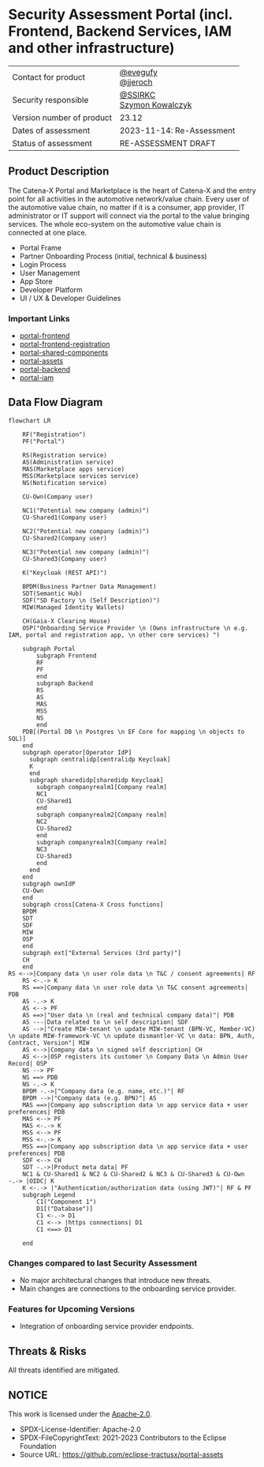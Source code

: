 # Security Assessment Portal (incl. Frontend, Backend Services, IAM and other infrastructure)

|                           |                                                                                                |
| ------------------------- | ---------------------------------------------------------------------------------------------- |
| Contact for product       | [@evegufy](https://github.com/evegufy) <br> [@jjeroch](https://github.com/jjeroch)             |
| Security responsible      | [@SSIRKC](https://github.com/SSIRKC) <br> [Szymon Kowalczyk](szymon.kowalczyk.external@zf.com) |
| Version number of product | 23.12                                                                                          |
| Dates of assessment       | 2023-11-14: Re-Assessment                                                                      |
| Status of assessment      | RE-ASSESSMENT DRAFT                                                                            |

## Product Description

The Catena-X Portal and Marketplace is the heart of Catena-X and the entry point for all activities in the automotive network/value chain.
Every user of the automotive value chain, no matter if it is a consumer, app provider, IT administrator or IT support will connect via the portal to the value bringing services.
The whole eco-system on the automotive value chain is connected at one place.

- Portal Frame
- Partner Onboarding Process (initial, technical & business)
- Login Process
- User Management
- App Store
- Developer Platform
- UI / UX & Developer Guidelines

### Important Links

- [portal-frontend](https://github.com/eclipse-tractusx/portal-frontend)
- [portal-frontend-registration](https://github.com/eclipse-tractusx/portal-frontend-registration)
- [portal-shared-components](https://github.com/eclipse-tractusx/portal-shared-components)
- [portal-assets](https://github.com/eclipse-tractusx/portal-assets)
- [portal-backend](https://github.com/eclipse-tractusx/portal-backend)
- [portal-iam](https://github.com/eclipse-tractusx/portal-iam)

## Data Flow Diagram

```mermaid
flowchart LR

    RF("Registration")
    PF("Portal")

    RS(Registration service)
    AS(Administration service)
    MAS(Marketplace apps service)
    MSS(Marketplace services service)
    NS(Notification service)

    CU-Own(Company user)

    NC1("Potential new company (admin)")
    CU-Shared1(Company user)

    NC2("Potential new company (admin)")
    CU-Shared2(Company user)

    NC3("Potential new company (admin)")
    CU-Shared3(Company user)

    K("Keycloak (REST API)")

    BPDM(Business Partner Data Management)
    SDT(Semantic Hub)
    SDF("SD Factory \n (Self Description)")
    MIW(Managed Identity Wallets)

    CH(Gaia-X Clearing House)
    OSP("Onboarding Service Provider \n (Owns infrastructure \n e.g. IAM, portal and registration app, \n other core services) ")

    subgraph Portal
        subgraph Frontend
        RF
        PF
        end
        subgraph Backend
        RS
        AS
        MAS
        MSS
        NS
        end
    PDB[(Portal DB \n Postgres \n EF Core for mapping \n objects to SQL)]
    end
    subgraph operator[Operator IdP]
      subgraph centralidp[centralidp Keycloak]
      K
      end
      subgraph sharedidp[sharedidp Keycloak]
        subgraph companyrealm1[Company realm]
        NC1
        CU-Shared1
        end
        subgraph companyrealm2[Company realm]
        NC2
        CU-Shared2
        end
        subgraph companyrealm3[Company realm]
        NC3
        CU-Shared3
        end
      end
    end
    subgraph ownIdP
    CU-Own
    end
    subgraph cross[Catena-X Cross functions]
    BPDM
    SDT
    SDF
    MIW
    OSP
    end
    subgraph ext["External Services (3rd party)"]
    CH
    end
RS <-->|Company data \n user role data \n T&C / consent agreements| RF
    RS <-.-> K
    RS ==>|Company data \n user role data \n T&C consent agreements| PDB
    AS -.-> K
    AS <--> PF
    AS ==>|"User data \n (real and technical company data)"| PDB
    AS ---|Data related to \n self description| SDF
    AS -->|"Create MIW-tenant \n update MIW-tenant (BPN-VC, Member-VC) \n update MIW-framework-VC \n update dismantler-VC \n data: BPN, Auth, Contract, Version"| MIW
    AS <-->|Company data \n signed self description| CH
    AS <-->|OSP registers its customer \n Company Data \n Admin User Record| OSP
    NS --> PF
    NS ==> PDB
    NS -.-> K
    BPDM -.->|"Company data (e.g. name, etc.)"| RF
    BPDM -->|"Company data (e.g. BPN)"| AS
    MAS ==>|Company app subscription data \n app service data + user preferences| PDB
    MAS <--> PF
    MAS <-.-> K
    MSS <--> PF
    MSS <-.-> K
    MSS ==>|Company app subscription data \n app service data + user preferences| PDB
    SDF <--> CH
    SDT -.->|Product meta data| PF
    NC1 & CU-Shared1 & NC2 & CU-Shared2 & NC3 & CU-Shared3 & CU-Own -.-> |OIDC| K
    K <-.-> |"Authentication/authorization data (using JWT)"| RF & PF
    subgraph Legend
        C1("Component 1")
        D1[("Database")]
        C1 <-.-> D1
        C1 <--> |https connections| D1 
        C1 <==> D1
        
    end
```

### Changes compared to last Security Assessment

- No major architectural changes that introduce new threats.
- Main changes are connections to the onboarding service provider.

### Features for Upcoming Versions

- Integration of onboarding service provider endpoints.

## Threats & Risks

All threats identified are mitigated.

## NOTICE

This work is licensed under the [Apache-2.0](https://www.apache.org/licenses/LICENSE-2.0).

- SPDX-License-Identifier: Apache-2.0
- SPDX-FileCopyrightText: 2021-2023 Contributors to the Eclipse Foundation
- Source URL: https://github.com/eclipse-tractusx/portal-assets
